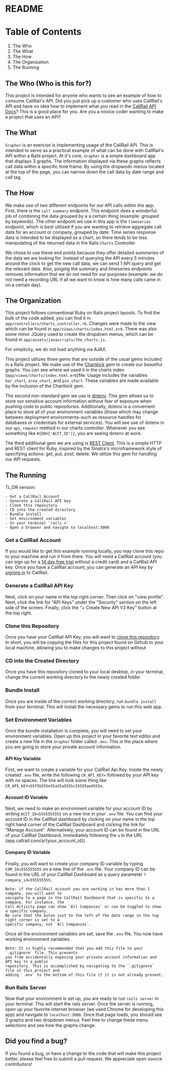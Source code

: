 # README

# Table of Contents
1. The Who
2. The What
3. The How
4. The Organization
5. The Running

## The Who (Who is this for?)
This project is intended for anyone who wants to see an example of how to consume CallRail's API. Did you just pick up a customer who uses CallRail's API and have no idea how to implement what you read in the [CallRail API Docs](http://apidocs.callrail.com/)? This is a good place for you. Are you a novice coder wanting to make a project that uses an API?

## The What

`Grapher` is an exercise is implementing usage of the CallRail API. This is intended to serve as a practical example of what can be done with CallRail's API within a Rails project. At it's core, `Grapher` is a simple dashboard app that displays 3 graphs. The information displayed via these graphs reflects call data within a specific time frame. By using the dropwodn menus located at the top of the page, you can narrow down the call data by date range and call tag.

## The How

We make use of two different endpoints for our API calls within the app. First, there is the `call summary` endpoint. This endpoint does a wonderful job of combining the data grouped by a a certain thing (example: grouped by keywords). The other endpoint we use in this app is the `timeseries` endpoint, which is best utilized if you are wanting to retrieve aggregate call data for an account or company, grouped by date. Time series response data is intended to be displayed as a chart, so there tends to be less manipulating of the returned data in the Rails `Charts` Controller

We chose to use these end points because they offer detailed summaries of the data we are looking for. Instead of querying the API every 5 minutes around the clock to get the new call data, we can send 1 API query and get the relevant data. Also, pinging the summary and timeseries endpoints removes information that we do not need for our purposes (example: we do not need a recording URL if all we want to know is how many calls came in on a certain day).

## The Organization

This project follows conventional Ruby on Rails project layouts. To find the bulk of the code added, you can find it in `app/controllers/charts_controller.rb`. Changes were made to the view which can be found in `app/views/charts/index.html.erb`. There was also some minor JQuery used to create the dropdown menus, which can be found in `app/assets/javascripts/the_charts.js`.

For simplicity, we do not load anything via AJAX.

This project utilizes three gems that are outside of the usual gems included in a Rails project. We make use of the [Chartkick](https://www.chartkick.com/) gem to create our beautiful graphs. You can see where we used it in the charts index (`app/views/charts/index.html.erb`)file. Usage includes the variables `bar_chart`, `area_chart`, and `pie_chart`. These variables are made available by the inclusion of the Chartkick gem.

The second non-standard gem we use is [dotenv](https://github.com/bkeepers/dotenv). This gem allows us to store our sensitive account information without fear of exposure when pushing code to public repositories. Additionally, dotenv is a convenient place to store all of your environment variables (those which may change between deployment environments–such as resource handles for databases or credentials for external services). You will see use of dotenv in our `api_request` method in our charts controller. Whenever you see something like `#{ENV['ACCT_ID']}`, you are seeing dotenv at work.

The third additional gem we are using is [REST Client](https://github.com/rest-client/rest-client). This is a simple HTTP and REST client for Ruby, inspired by the Sinatra's microframework style of specifying actions: get, put, post, delete. We utilize this gem for handling our API requests.

## The Running

TL;DR version:

```
- Get a CallRail Account
- Generate a CallRail API key
- Clone this repository
- CD into the created directory
- Bundle install
- Set environment variables
- In your terminal `rails s`
- Open a browser and navigte to localhost:3000
```

### Get a CallRail Account
If you would like to get this example running locally, you may clone this repo to your machine and run it from there. You will need a CallRail account (you can sign up for a [14 day free trial](https://www.callrail.com/pricing/) without a credit card) and a CallRail API key. Once you have a CallRail account, you can generate an API key by [signing in](https://app.callrail.com/users/sign_in) to CallRail.

### Generate a CallRail API Key

Next, click on your name in the top right corner. Then click on "view profile". Next, click the link for "API Keys" under the "Security" section on the left side of the screen. Finally, click the "+ Create New API V2 Key" button at the top right.

### Clone this Repository

Once you have your CallRail API Key, you will want to [clone this repository](https://help.github.com/articles/cloning-a-repository/). In short, you will be copying the files for this project found on Github to your local machine, allowing you to make changes to this project without

### CD into the Created Directory

Once you have this repository cloned to your local desktop, in your terminal, change the current working directory to the newly created folder.

### Bundle Install

Once you are inside of the correct working directory, run `bundle install` from your terminal. This will install the necessary gems to run this web app.

### Set Environment Variables

Once the bundle installation is complete, you will need to set your environment variables. Open up this project in your favorite text editor and create a new file in the `Grapher` folder called `.env`. This is the place where you are going to store your private account information.

#### API Key Variable

First, we want to create a variable for your CallRail Api Key. Inside the newly created `.env` file, write the following `CR_API_KEY=` followed by your API key with no spaces. The line will look some thing like `CR_API_KEY=55f5b555e55a55a5555c55555aed555e`.

#### Account ID Variable

Next, we need to make an environment variable for your account ID by writing `ACCT_ID=5555555555` on a new line in your `.env` file. You can find your account ID in the CallRail dashboard by clicking on your name in the top right hand corner of the CallRail Dashboard and clicking the link for "Manage Account". Alternatively, your account ID can be found in the URL of your CallRail Dashboard, immediately following the `a` in the URL (app.callrail.com/a/{your_account_id}).

#### Company ID Variable

Finally, you will want to create your company ID variable by typing `COM_ID=555555555` on a new line of the `.env` file. Your company ID can be found in the URL of your CallRail Dashboard as a query parameter `?company_id=555555555`.

```
Note: if the CallRail account you are working in has more than 1 company, you will want to
navigate to a page in the CallRail Dashboard that is specific to a company. For instance, the
Call Activity page can show `All Companies` or can be toggled to show a specific company.
Be sure that the buton just to the left of the date range in the top right corner is set to a
specific company, not `All Companies`.
```

Once all the environment variables are set, save the `.env` file. You now have working environment variables.

```
Note: It is highly recommended that you add this file to your `.gitignore` file. This prevents
you from accidentally exposing your private account information and API key to a public
repository. This is accomplished by navigating to the `.gitignore` file in this project and
adding `.env` to the bottom of this file if it is not already present.
```

### Run Rails Server

Now that your environment is set up, you are ready to run `rails server` in your terminal. This will start the rails server. Once the server is running, open up your favorite internet browser (we used Chrome for developing this app) and navigate to `localhost:3000`. Once that page loads, you should see 3 graphs and two dropdown menus. Feel free to change these menu selections and see how the graphs change.



## Did you find a bug?
If you found a bug, or have a change to the code that will make this project better, please feel free to submit a pull request. We appreciate open source contributors!


